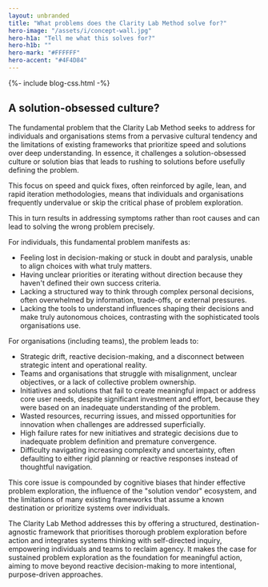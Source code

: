 ```yaml
---
layout: unbranded
title: "What problems does the Clarity Lab Method solve for?"
hero-image: "/assets/i/concept-wall.jpg"
hero-h1a: "Tell me what this solves for?"
hero-h1b: ""
hero-mark: "#FFFFFF"
hero-accent: "#4F4D84"
---
```


  {%- include blog-css.html -%}

<h2 class="govuk-heading-l">A solution-obsessed culture?</h2>

The fundamental problem that the Clarity Lab Method seeks to address for individuals and organisations stems from a pervasive cultural tendency and the limitations of existing frameworks that prioritize speed and solutions over deep understanding. In essence, it challenges a solution-obsessed culture or solution bias that leads to rushing to solutions before usefully defining the problem.

This focus on speed and quick fixes, often reinforced by agile, lean, and rapid iteration methodologies, means that individuals and organisations frequently undervalue or skip the critical phase of problem exploration. 

This in turn results in addressing symptoms rather than root causes and can lead to solving the wrong problem precisely.

For individuals, this fundamental problem manifests as:

- Feeling lost in decision-making or stuck in doubt and paralysis, unable to align choices with what truly matters.
- Having unclear priorities or iterating without direction because they haven't defined their own success criteria.
- Lacking a structured way to think through complex personal decisions, often overwhelmed by information, trade-offs, or external pressures.
- Lacking the tools to understand influences shaping their decisions and make truly autonomous choices, contrasting with the sophisticated tools organisations use.

For organisations (including teams), the problem leads to:

*   Strategic drift, reactive decision-making, and a disconnect between strategic intent and operational reality.
*   Teams and organisations that struggle with misalignment, unclear objectives, or a lack of collective problem ownership.
*   Initiatives and solutions that fail to create meaningful impact or address core user needs, despite significant investment and effort, because they were based on an inadequate understanding of the problem.
*   Wasted resources, recurring issues, and missed opportunities for innovation when challenges are addressed superficially.
*   High failure rates for new initiatives and strategic decisions due to inadequate problem definition and premature convergence.
*   Difficulty navigating increasing complexity and uncertainty, often defaulting to either rigid planning or reactive responses instead of thoughtful navigation.

This core issue is compounded by cognitive biases that hinder effective problem exploration, the influence of the "solution vendor" ecosystem, and the limitations of many existing frameworks that assume a known destination or prioritize systems over individuals.

The Clarity Lab Method addresses this by offering a structured, destination-agnostic framework that prioritises thorough problem exploration before action and integrates systems thinking with self-directed inquiry, empowering individuals and teams to reclaim agency. It makes the case for sustained problem exploration as the foundation for meaningful action, aiming to move beyond reactive decision-making to more intentional, purpose-driven approaches.

